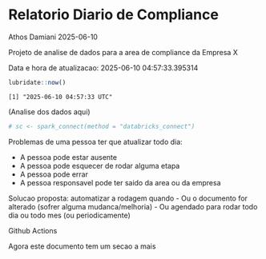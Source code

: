 # Relatorio Diario de Compliance
Athos Damiani
2025-06-10

Projeto de analise de dados para a area de compliance da Empresa X

Data e hora de atualizacao: 2025-06-10 04:57:33.395314

``` r
lubridate::now()
```

    [1] "2025-06-10 04:57:33 UTC"

(Analise dos dados aqui)

``` r
# sc <- spark_connect(method = "databricks_connect")
```

Problemas de uma pessoa ter que atualizar todo dia:

-   A pessoa pode estar ausente
-   A pessoa pode esquecer de rodar alguma etapa
-   A pessoa pode errar
-   A pessoa responsavel pode ter saido da area ou da empresa

Solucao proposta: automatizar a rodagem quando - Ou o documento for
alterado (sofrer alguma mudanca/melhoria) - Ou agendado para rodar todo
dia ou todo mes (ou periodicamente)

Github Actions

Agora este documento tem um secao a mais
